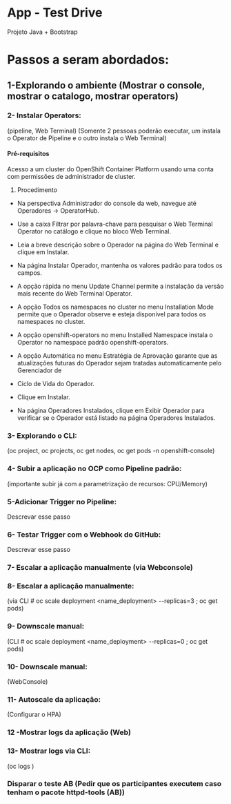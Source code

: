 # App - Test Drive
Projeto Java + Bootstrap 

# Passos a seram abordados:

## 1-Explorando o ambiente (Mostrar o console, mostrar o catalogo, mostrar operators)

### 2- Instalar Operators: 
(pipeline, Web Terminal) (Somente 2 pessoas poderão executar, um instala o Operator de Pipeline e o outro instala o Web Terminal)

#### Pré-requisitos

Acesso a um cluster do OpenShift Container Platform usando uma conta com permissões de administrador de cluster.
1. Procedimento
  - Na perspectiva Administrador do console da web, navegue até Operadores → OperatorHub.
  
  - Use a caixa Filtrar por palavra-chave para pesquisar o Web Terminal Operator no catálogo e clique no bloco Web Terminal.
   
  - Leia a breve descrição sobre o Operador na página do Web Terminal e clique em Instalar.
  
  - Na página Instalar Operador, mantenha os valores padrão para todos os campos.
  
  - A opção rápida no menu Update Channel permite a instalação da versão mais recente do Web Terminal Operator.
  
  - A opção Todos os namespaces no cluster no menu Installation Mode permite que o Operador observe e esteja disponível para todos os namespaces no cluster.
  
  - A opção openshift-operators no menu Installed Namespace instala o Operator no namespace padrão openshift-operators.
  
  - A opção Automática no menu Estratégia de Aprovação garante que as atualizações futuras do Operador sejam tratadas automaticamente pelo Gerenciador de     
  - Ciclo de Vida do Operador.
  
  - Clique em Instalar.
  
  - Na página Operadores Instalados, clique em Exibir Operador para verificar se o Operador está listado na página Operadores Instalados.

### 3- Explorando o CLI:
(oc project, oc projects, oc get nodes, oc get pods -n openshift-console)

### 4- Subir a aplicação no OCP como Pipeline padrão:
(importante subir já com a parametrização de recursos: CPU/Memory)

### 5-Adicionar Trigger no Pipeline:
Descrevar esse passo

### 6- Testar Trigger com o Webhook do GitHub:
Descrevar esse passo

### 7- Escalar a aplicação manualmente (via Webconsole)

### 8- Escalar a aplicação manualmente:
(via CLI # oc scale deployment <name_deployment> --replicas=3 ; oc get pods)

### 9- Downscale manual:
(CLI # oc scale deployment <name_deployment> --replicas=0 ; oc get pods)

### 10- Downscale manual:
(WebConsole)

### 11- Autoscale da aplicação:
(Configurar o HPA)

### 12 -Mostrar logs da aplicação (Web)

### 13- Mostrar logs via CLI:
(oc logs <pod>)
  
### Disparar o teste AB (Pedir que os participantes executem caso tenham o pacote httpd-tools (AB))
